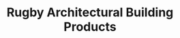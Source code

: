 ---
title: "Rugby Architectural Building Products"
url: /boise/rugby-architectural-building-products/
shop: Eisenwaren
---